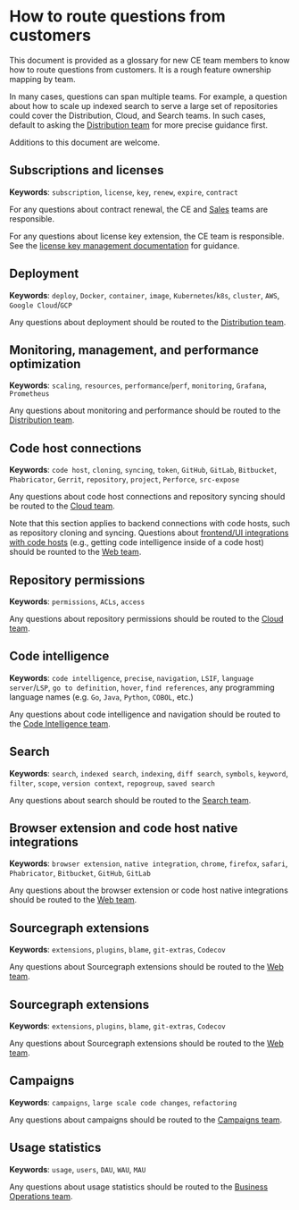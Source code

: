 # How to route questions from customers

This document is provided as a glossary for new CE team members to know how to route questions from customers. It is a rough feature ownership mapping by team.

In many cases, questions can span multiple teams. For example, a question about how to scale up indexed search to serve a large set of repositories could cover the Distribution, Cloud, and Search teams. In such cases, default to asking the [Distribution team](../engineering/distribution/index.md) for more precise guidance first.

Additions to this document are welcome.

## Subscriptions and licenses

**Keywords**: `subscription`, `license`, `key`, `renew`, `expire`, `contract`

For any questions about contract renewal, the CE and [Sales](../sales/index.md) teams are responsible.

For any questions about license key extension, the CE team is responsible. See the [license key management documentation](../sales/license_keys.md) for guidance.

## Deployment

**Keywords**: `deploy`, `Docker`, `container`, `image`, `Kubernetes`/`k8s`, `cluster`, `AWS`, `Google Cloud`/`GCP`

Any questions about deployment should be routed to the [Distribution team](../engineering/distribution/index.md).

## Monitoring, management, and performance optimization

**Keywords**: `scaling`, `resources`, `performance`/`perf`, `monitoring`, `Grafana`, `Prometheus`

Any questions about monitoring and performance should be routed to the [Distribution team](../engineering/distribution/index.md).

## Code host connections

**Keywords**: `code host`, `cloning`, `syncing`, `token`, `GitHub`, `GitLab`, `Bitbucket`, `Phabricator`, `Gerrit`, `repository`, `project`, `Perforce`, `src-expose`

Any questions about code host connections and repository syncing should be routed to the [Cloud team](../engineering/cloud/index.md).

Note that this section applies to backend connections with code hosts, such as repository cloning and syncing. Questions about [frontend/UI integrations with code hosts](#browser-extensions-and-code-host-native-integrations) (e.g., getting code intelligence inside of a code host) should be rounted to the [Web team](../engineering/web/index.md).

## Repository permissions

**Keywords**: `permissions`, `ACLs`, `access`

Any questions about repository permissions should be routed to the [Cloud team](../engineering/cloud/index.md).

## Code intelligence

**Keywords**: `code intelligence`, `precise`, `navigation`, `LSIF`, `language server`/`LSP`, `go to definition`, `hover`, `find references`, any programming language names (e.g. `Go`, `Java`, `Python`, `COBOL`, etc.)

Any questions about code intelligence and navigation should be routed to the [Code Intelligence team](../engineering/code-intelligence/index.md).

## Search

**Keywords**: `search`, `indexed search`, `indexing`, `diff search`, `symbols`, `keyword`, `filter`, `scope`, `version context`, `repogroup`, `saved search`

Any questions about search should be routed to the [Search team](../engineering/search/index.md).

## Browser extension and code host native integrations

**Keywords**: `browser extension`, `native integration`, `chrome`, `firefox`, `safari`, `Phabricator`, `Bitbucket`, `GitHub`, `GitLab`

Any questions about the browser extension or code host native integrations should be routed to the [Web team](../engineering/web/index.md).

## Sourcegraph extensions

**Keywords**: `extensions`, `plugins`, `blame`, `git-extras`, `Codecov`

Any questions about Sourcegraph extensions should be routed to the [Web team](../engineering/web/index.md).

## Sourcegraph extensions

**Keywords**: `extensions`, `plugins`, `blame`, `git-extras`, `Codecov`

Any questions about Sourcegraph extensions should be routed to the [Web team](../engineering/web/index.md).

## Campaigns

**Keywords**: `campaigns`, `large scale code changes`, `refactoring`

Any questions about campaigns should be routed to the [Campaigns team](../engineering/campaigns/index.md).

## Usage statistics

**Keywords**: `usage`, `users`, `DAU`, `WAU`, `MAU`

Any questions about usage statistics should be routed to the [Business Operations team](../bizops/index.md).